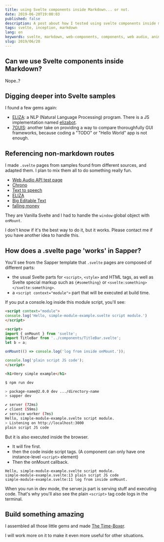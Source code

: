 ```yaml
---
title: using Svelte components inside Markdown... or not.
date: 2019-06-20T19:00:03
published: false
description: A post about how I tested using svelte components inside markdown content. And ended up doing something completely diffenrent!
tags: svelte, inception, markdown
lang: en
keywords: svelte, markdown, web-components, components, web audio, animations, eliza, timer, 7guis
slug: 2019/06/20
---
```


## Can we use Svelte components inside Markdown?

Nope..?

## Digging deeper into Svelte samples

I found a few gems again:

- [ELIZA](https://en.wikipedia.org/wiki/ELIZA): a NLP (Natural Language Processing) program. There is a JS implementation named [elizabot](https://www.masswerk.at/elizabot/).
- [7GUIS](https://eugenkiss.github.io/7guis/): another take on providing a way to compare thoroughfully GUI frameworks, because coding a "TODO" or "Hello World" app is not enough.

## Referencing non-markdown routes

I made `.svelte` pages from samples found from different sources, and adapted them.
I plan to mix them all to do something really fun.

- [Web Audio API test page](playground/audio)
- [Chrono](playground/chrono)
- [Text to speech](playground/blabla)
- [ELIZA](playground/eliza)
- [Big Editable Text](playground/bigeditabletext)
- [falling money](playground/falling-money)

They are Vanilla Svelte and I had to handle the `window` global object with `onMount`.

I don't know if it's the best way to do it, but it works. Please contact me if you have another idea to handle this.

## How does a .svelte page 'works' in Sapper?

You'll see from the Sapper template that `.svelte` pages are composed of different parts:

- the usual Svelte parts for `<script>`, `<style>` and HTML tags, as well as Svelte special markup such as `{#something}` or `<svelte:something></svelte:something>`.
- a `<script context="module">` part that will be executed at build time.

If you put a console.log inside this module script, you'll see:

```html
<script context="module">
console.log('Hello, simple-module-example.svelte script module.')
</script>

<script>
import { onMount } from 'svelte';
import TitleBar from '../components/TitleBar.svelte';
let b = a;

onMount(() => console.log('log from inside onMount.'));

console.log('plain script JS code');
</script>

<h1>Very simple example</h1>
```

```bash
$ npm run dev

> package-name@2.0.0 dev .../directory-name
> sapper dev

✔ server (72ms)
✔ client (59ms)
✔ service worker (7ms)
Hello, simple-module-example.svelte script module.
> Listening on http://localhost:3000
plain script JS code
```

But it is also executed inside the browser.

- It will fire first.
- then the code inside script tags. (A component can only have one instance-level `<script>` element)
- Then the onMount callback.

```text
Hello, simple-module-example.svelte script module.
simple-module-example.svelte:13 plain script JS code
simple-module-example.svelte:11 log from inside onMount.
```

When you run in dev mode, the server.js part is serving stuff and executing code.
That's why you'll also see the plain `<script>` tag code logs in the terminal.

## Build something amazing

I assembled all those little gems and made [The Time-Boxer](/playground/time-boxing).

I will work more on it to make it even more useful for other situations.

